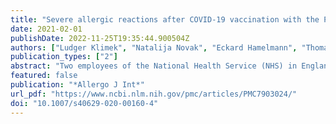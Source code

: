 ```yaml
---
title: "Severe allergic reactions after COVID-19 vaccination with the Pfizer/BioNTech vaccine in Great Britain and USA"
date: 2021-02-01
publishDate: 2022-11-25T19:35:44.900504Z
authors: ["Ludger Klimek", "Natalija Novak", "Eckard Hamelmann", "Thomas Werfel", "Martin Wagenmann", "Christian Taube", "Andrea Bauer", "Hans Merk", "Uta Rabe", "Kirsten Jung", "Wolfgang Schlenter", "Johannes Ring", "Adam Chaker", "Wolfgang Wehrmann", "Sven Becker", "Norbert Mülleneisen", "Katja Nemat", "Wolfgang Czech", "Holger Wrede", "Randolf Brehler", "Thomas Fuchs", "Thilo Jakob", "Tobias Ankermann", "Sebastian M. Schmidt", "Michael Gerstlauer", "Christian Vogelberg", "Thomas Zuberbier", "Karin Hartmann", "Margitta Worm"]
publication_types: ["2"]
abstract: "Two employees of the National Health Service (NHS) in England developed severe allergic reactions following administration of BNT162b2 vaccine against COVID-19 (coronavirus disease 2019). The British SmPC for the BNT162b2 vaccine already includes reference to a contraindication for use in individuals who have had an allergic reaction to the vaccine or any of its components. As a precautionary measure, the Medicines and Healthcare products Regulatory Agency (MHRA) has issued interim guidance to the NHS not to vaccinate in principle in “patients with severe allergies”. Allergic reactions to vaccines are very rare, but vaccine components are known to cause allergic reactions. BNT162b2 is a vaccine based on an mRNA embedded in lipid nanoparticles and blended with other substances to enable its transport into the cells. In the pivotal phase III clinical trial, the BNT162b2 vaccine was generally well tolerated, but this large clinical trial, used to support vaccine approval by the MHRA and US Food and Drug Administration, excluded individuals with a “history of a severe adverse reaction related to the vaccine and/or a severe allergic reaction (e.g., anaphylaxis) to a component of the study medication”. Vaccines are recognized as one of the most effective public health interventions. This repeated administration of a foreign protein (antigen) necessitates a careful allergological history before each application and diagnostic clarification and a risk–benefit assessment before each injection. Severe allergic reactions to vaccines are rare but can be life-threatening, and it is prudent to raise awareness of this hazard among vaccination teams and to take adequate precautions while more experience is gained with this new vaccine."
featured: false
publication: "*Allergo J Int*"
url_pdf: "https://www.ncbi.nlm.nih.gov/pmc/articles/PMC7903024/"
doi: "10.1007/s40629-020-00160-4"
---
```


